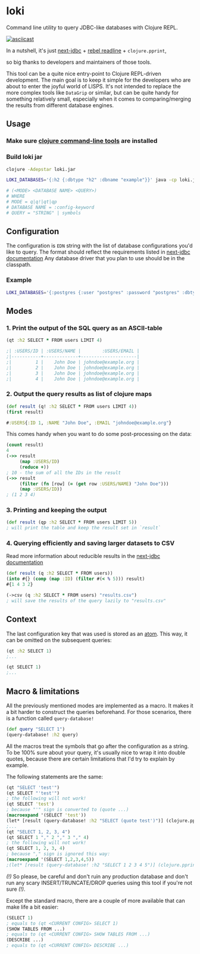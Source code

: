 # loki

Command line utility to query JDBC-like databases with Clojure REPL.

[![asciicast](https://asciinema.org/a/VJSgJNCN8irlaWuDDVnFa8Qjf.svg)](https://asciinema.org/a/VJSgJNCN8irlaWuDDVnFa8Qjf?autoplay=true&loop=true&speed=2&size=big&rows=15)

In a nutshell, it's just
[next-jdbc](https://github.com/seancorfield/next-jdbc) + [rebel readline](https://github.com/bhauman/rebel-readline) + `clojure.pprint`,

so big thanks to developers and maintainers of those tools.

This tool can be a quite nice entry-point to Clojure REPL-driven development. The main goal is to keep it simple for the developers who
are about to enter the joyful world of LISPS. 
It's not intended to replace the more complex tools like `DataGrip` or similar, but can be quite handy for something relatively small,
especially when it comes to comparing/merging the results from different database engines.

## Usage

### Make sure [clojure command-line tools](https://clojure.org/guides/getting_started) are installed

### Build loki jar

```bash
clojure -Adepstar loki.jar
```

```bash
LOKI_DATABASES='{:h2 {:dbtype "h2" :dbname "example"}}' java -cp loki.jar clojure.main -m loki.core

# (<MODE> <DATABASE NAME> <QUERY>)
# WHERE
# MODE = q|q!|qt|qp
# DATABASE NAME = :config-keyword
# QUERY = "STRING" | symbols
```

## Configuration

The configuration is `EDN` string with the list of database configurations you'd like to query. The format should reflect the requirements
listed in [next-jdbc documentation](https://cljdoc.org/d/seancorfield/next.jdbc/1.0.12/api/next.jdbc#get-datasource)
Any database driver that you plan to use should be in the classpath.

### Example
```bash
LOKI_DATABASES='{:postgres {:user "postgres" :password "postgres" :dbtype "postgres"}}' java -cp loki.jar:$HOME/Downloads/postgresql-42.2.9.jar clojure.main -m loki.core
```

## Modes

### 1. Print the output of the SQL query as an ASCII-table

```clojure
(qt :h2 SELECT * FROM users LIMIT 4)

;| :USERS/ID | :USERS/NAME |        :USERS/EMAIL |
;|-----------+-------------+---------------------|
;|         1 |    John Doe | johndoe@example.org |
;|         2 |    John Doe | johndoe@example.org |
;|         3 |    John Doe | johndoe@example.org |
;|         4 |    John Doe | johndoe@example.org |
```

### 2. Output the query results as list of clojure maps

```clojure
(def result (q! :h2 SELECT * FROM users LIMIT 4))
(first result)

#:USERS{:ID 1, :NAME "John Doe", :EMAIL "johndoe@example.org"}
```
This comes handy when you want to do some post-processing on the data:

```clojure
(count result)
4
(->> result
     (map :USERS/ID)
     (reduce +))
; 10 - the sum of all the IDs in the result
(->> result
     (filter (fn [row] (= (get row :USERS/NAME) "John Doe")))
     (map :USERS/ID))
; (1 2 3 4)
```

### 3. Printing and keeping the output

```clojure
(def result (qp :h2 SELECT * FROM users LIMIT 5))
; will print the table and keep the result set in `result`
```

### 4. Querying efficiently and saving larger datasets to CSV

Read more information about reducible results in the [next-jdbc documentation](https://github.com/seancorfield/next-jdbc/blob/master/doc/getting-started.md#plan--reducing-result-sets)

```clojure
(def result (q :h2 SELECT * FROM users))
(into #{} (comp (map :ID) (filter #(< % 5))) result)
#{1 4 3 2}

(->csv (q :h2 SELECT * FROM users) "results.csv")
; will save the results of the query lazily to "results.csv"
```

## Context
The last configuration key that was used is stored as an [atom](https://clojure.org/reference/atoms).
This way, it can be omitted on the subsequent queries:
```clojure
(qt :h2 SELECT 1)
;...

(qt SELECT 1)
;...
```

## Macro & limitations

All the previously mentioned modes are implemented as a macro.
It makes it a bit harder to construct the queries beforehand.
For those scenarios, there is a function called `query-database!`

```clojure
(def query "SELECT 1")
(query-database! :h2 query)
```

All the macros treat the symbols that go after the configuration as a string. To be 100% sure about your query, it's usually nice
to wrap it into double quotes, because there are certain limitations that I'd try to explain by example.

The following statements are the same:

```clojure
(qt "SELECT 'test'")
(qt SELECT "'test'")
; the following will not work!
(qt SELECT 'test')
; because "'" sign is converted to (quote ...)
(macroexpand '(SELECT 'test'))
(let* [result (query-database! :h2 "SELECT (quote test')")] (clojure.pprint/print-table result) nil)')
;...
(qt "SELECT 1, 2, 3, 4")
(qt SELECT 1 "," 2 "," 3 "," 4)
; the following will not work!
(qt SELECT 1, 2, 3, 4)
; because "," sign is ignored this way:
(macroexpand '(SELECT 1,2,3,4,5))
;(let* [result (query-database! :h2 "SELECT 1 2 3 4 5")] (clojure.pprint/print-table result) nil)
```
*(!)* So please, be careful and don't ruin any production database and don't run any scary INSERT/TRUNCATE/DROP queries using this tool
if you're not sure *(!)*.

Except the standard macro, there are a couple of more available that can make life a bit easier:
```clojure
(SELECT 1)
; equals to (qt <CURRENT CONFIG> SELECT 1)
(SHOW TABLES FROM ...)
; equals to (qt <CURRENT CONFIG> SHOW TABLES FROM ...)
(DESCRIBE ...)
; equals to (qt <CURRENT CONFIG> DESCRIBE ...)
```

